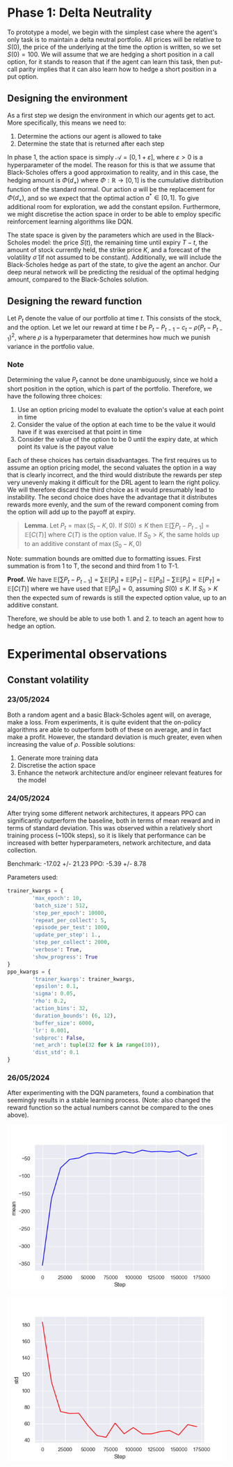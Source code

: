 # Phase 1: Delta Neutrality
To prototype a model, we begin with the simplest case where the agent's only task is to maintain a delta neutral portfolio. All prices will be relative to $S(0)$, the price of the underlying at the time the option is written, so we set $S(0)=100$. We will assume that we are hedging a short position in a call option, for it stands to reason that if the agent can learn this task, then put-call parity implies that it can also learn how to hedge a short position in a put option.
## Designing the environment
As a first step we design the environment in which our agents get to act. More specifically, this means we need to:
1. Determine the actions our agent is allowed to take
2. Determine the state that is returned after each step

In phase 1, the action space is simply $\mathcal{A}=[0,1+\varepsilon]$, where $\varepsilon > 0$ is a hyperparameter of the model. The reason for this is that we assume that Black-Scholes offers a good approximation to reality, and in this case, the hedging amount is $\Phi(d_+)$ where $\Phi:\mathbb{R}\to[0,1]$ is the cumulative distribution function of the standard normal. Our action $a$ will be the replacement for $\Phi(d_+)$, and so we expect that the optimal action $a^*\in[0,1]$. To give additional room for exploration, we add the constant epsilon. Furthermore, we might discretise the action space in order to be able to employ specific reinforcement learning algorithms like DQN.

The state space is given by the parameters which are used in the Black-Scholes model: the price $S(t)$, the remaining time until expiry $T-t$, the amount of stock currently held, the strike price $K$, and a forecast of the volatility $\widetilde{\sigma}$ (if not assumed to be constant). Additionally, we will include the Black-Scholes hedge as part of the state, to give the agent an anchor. Our deep neural network will be predicting the residual of the optimal hedging amount, compared to the Black-Scholes solution.

## Designing the reward function
Let $P_t$ denote the value of our portfolio at time $t$. This consists of the stock, and the option. Let we let our reward at time $t$ be $P_t-P_{t-1}-c_t-\rho(P_t-P_{t-1})^2$, where $\rho$ is a hyperparameter that determines how much we punish variance in the portfolio value.
### Note
Determining the value $P_t$ cannot be done unambiguously, since we hold a short position in the option, which is part of the portfolio. Therefore, we have the following three choices:
1. Use an option pricing model to evaluate the option's value at each point in time
2. Consider the value of the option at each time to be the value it would have if it was exercised at that point in time
3. Consider the value of the option to be $0$ until the expiry date, at which point its value is the payout value

Each of these choices has certain disadvantages. The first requires us to assume an option pricing model, the second valuates the option in a way that is clearly incorrect, and the third would distribute the rewards per step very unevenly making it difficult for the DRL agent to learn the right policy. We will therefore discard the third choice as it would presumably lead to instability. The second choice does have the advantage that it distributes rewards more evenly, and the sum of the reward component coming from the option will add up to the payoff at expiry.
> **Lemma**. Let $P_t=\max(S_t-K, 0)$. If $S(0)\leq K$ then $\mathbb{E}[\sum P_t-P_{t-1}]=\mathbb{E}[C(T)]$ where $C(T)$ is the option value. If $S_0 > K$, the same holds up to an additive constant of $\max(S_0-K,0)$ 

Note: summation bounds are omitted due to formatting issues. First summation is from 1 to T, the second and third from 1 to T-1.

**Proof.** We have 
$\mathbb{E}[\sum P_t-P_{t-1}]=\sum\mathbb{E}[P_t] + \mathbb{E}[P_T]-\mathbb{E}[P_0]-\sum \mathbb{E}[P_t] = \mathbb{E}[P_T]=\mathbb{E}[C(T)]$ 
where we have used that $\mathbb{E}[P_0]=0$, assuming $S(0)\leq K$. If $S_0 > K$ then the expected sum of rewards is still the expected option value, up to an additive constant.

Therefore, we should be able to use both 1. and 2. to teach an agent how to hedge an option.
# Experimental observations
## Constant volatility
### 23/05/2024
Both a random agent and a basic Black-Scholes agent will, on average, make a loss. From experiments, it is quite evident that the on-policy algorithms are able to outperform both of these on average, and in fact make a profit. However, the standard deviation is much greater, even when increasing the value of $\rho$. Possible solutions:
1. Generate more training data
2. Discretise the action space
3. Enhance the network architecture and/or engineer relevant features for the model

### 24/05/2024
After trying some different network architectures, it appears PPO can significantly outperform the baseline,
both in terms of mean reward and in terms of standard deviation.
This was observed within a relatively short training process (~100k steps), so it is likely that performance
can be increased with better hyperparameters, network architecture, and data collection.

Benchmark: -17.02 +/- 21.23
PPO: -5.39 +/- 8.78

Parameters used:
```python
trainer_kwargs = {
        'max_epoch': 10,
        'batch_size': 512,
        'step_per_epoch': 10000,
        'repeat_per_collect': 5,
        'episode_per_test': 1000,
        'update_per_step': 1.,
        'step_per_collect': 2000,
        'verbose': True,
        'show_progress': True
}
ppo_kwargs = {
        'trainer_kwargs': trainer_kwargs,
        'epsilon': 0.1,
        'sigma': 0.05,
        'rho': 0.2,
        'action_bins': 32,
        'duration_bounds': (6, 12),
        'buffer_size': 6000,
        'lr': 0.001,
        'subproc': False,
        'net_arch': tuple(32 for k in range(10)),
        'dist_std': 0.1
}
```

### 26/05/2024
After experimenting with the DQN parameters, found a combination that seemingly results in a stable learning process. (Note: also changed the reward function so the actual numbers cannot be compared to the ones above).


![Mean Reward](./Figures/mean_reward.png)

![Std Reward](./Figures/std_reward.png)


